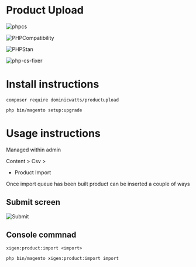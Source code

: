 # Product Upload # 

![phpcs](https://github.com/DominicWatts/ProductUpload/workflows/phpcs/badge.svg)

![PHPCompatibility](https://github.com/DominicWatts/ProductUpload/workflows/PHPCompatibility/badge.svg)

![PHPStan](https://github.com/DominicWatts/ProductUpload/workflows/PHPStan/badge.svg)

![php-cs-fixer](https://github.com/DominicWatts/ProductUpload/workflows/php-cs-fixer/badge.svg)

# Install instructions #

`composer require dominicwatts/productupload`

`php bin/magento setup:upgrade`

# Usage instructions #

Managed within admin

Content > Csv >
  - Product Import

Once import queue has been built product can be inserted a couple of ways

## Submit screen ##

![Submit](https://i2.paste.pics/71f5a6a998f77c50980373a8eebae85f.png)

## Console commnad ## 

`xigen:product:import <import>`

`php bin/magento xigen:product:import import`
